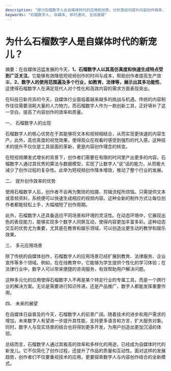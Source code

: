 ```yaml
---
description: "探讨石榴数字人在自媒体时代的应用和优势，分析其如何提升内容创作效率，成为新兴行业中的热门工具。"
keywords: "石榴数字人, 自媒体, 即时通讯, 在线客服"
---
```

# 为什么石榴数字人是自媒体时代的新宠儿？

摘要：在自媒体迅猛发展的今天，**1、石榴数字人以其高仿真度和快速生成特点受到广泛关注**。它能够有效降低短视频创作的时间与成本，帮助创作者提高生产效率。**2、数字人的使用范围遍及多个行业，如教育、法律等，展示出其多功能性**。这使得石榴数字人在满足现代人对个性化和高效内容的需求方面表现突出。

在科技日新月异的今天，自媒体行业面临着越来越多的挑战与机遇。传统的内容制作往往需要消耗大量的人力物力，而石榴数字人作为一款创新工具，正好填补了这一空白，提高了内容创作的效率和质量。

一、 石榴数字人的出现

石榴数字人的核心优势在于其能够将文本和视频相结合，从而实现更快速的内容生产。此外，高仿真度的视觉效果，使得观众在观看时感受到强烈的代入感。这种技术的提升不仅仅是工具层面的革新，更是内容创作理念的转变。

在短视频爆发式增长的背景下，创作者们需要在有限的时间里产出更多的内容。石榴数字人通过其优秀的算法与数据模型，实现了让数字人“说”话的能力，从而极大减少了创作过程的复杂性。此举为短视频创作降本增效，推动了整个行业的发展。

二、 提升创作效率的优势

使用石榴数字人后，创作者不会再为繁琐的拍摄、剪辑流程所烦恼。只需提供文本或音频资料，系统便可以快速生成相应的视频内容。这种全新的制作方式让每位创作者都能轻松上手，大幅缩短了创作周期。

此外，石榴数字人还具备适应不同场景和环境的灵活性。在动态环境中，它展现出色的表现能力，能够实现多个数字人同屏互动，使得内容更加丰富多彩。这种动态交互的优势尤为重要，尤其是在教育和娱乐领域，可以创造出更生动的教学和娱乐效果。

三、 多元应用场景

除了传统的自媒体创作，石榴数字人的应用场景已经扩展到教育、法律服务、企业宣传等多个领域。例如，在在线教育中，它能够为学生提供个性化的学习体验；在法律行业中，数字人可以带来便捷的咨询服务，有效帮助用户解决问题。

这种多元化的应用使得石榴数字人不再是某个特定行业的专属工具，而是一个跨行业的解决方案。无论是需要进行知识传递，还是产品推广，数字人都能发挥重要作用。

四、 未来的展望

在自媒体日益普及的今天，石榴数字人的前景广阔。随着技术的进步和用户需求的增加，未来数字人有望进一步提升其性能，支持更多语言和方言，扩大服务对象。同时，数字人与现实场景的结合也将得到更多开发，为用户创造出更加沉浸的体验。

总结而言，石榴数字人通过其极高的效率和多样化的用途，已经成为自媒体时代的新宠儿。它不仅简化了创作过程，还提升了作品的质量和互动性。面对这样的发展趋势，创作者们不仅要重视技术的应用，更要探索数字人与内容创作结合的全新模式。
